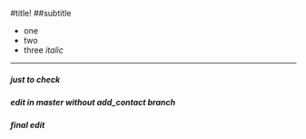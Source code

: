 #title!
##subtitle
* one
* two
* three _italic_
---
##### just to check

##### edit in master without add_contact branch
##### final edit